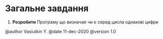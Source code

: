 # Загальне завдання

1. **Розробити** Програму що визначае чи є серед цисла однакові цифри 

@author Vasiutkin Y.
@date 11-dec-2020
@version 1.0


